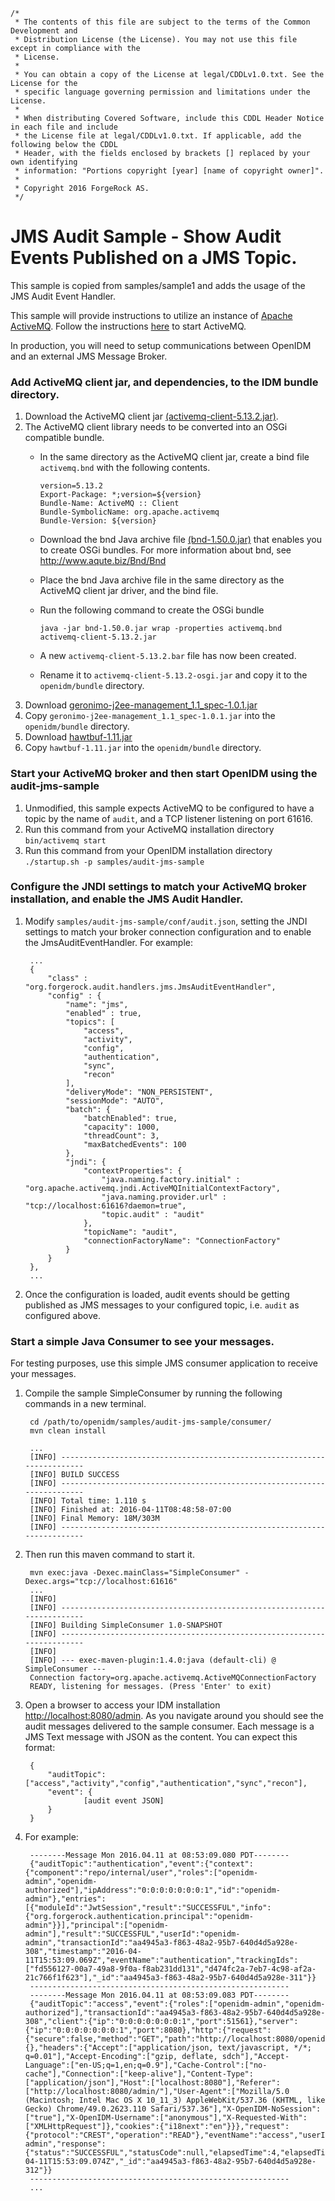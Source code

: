     /*
     * The contents of this file are subject to the terms of the Common Development and
     * Distribution License (the License). You may not use this file except in compliance with the
     * License.
     *
     * You can obtain a copy of the License at legal/CDDLv1.0.txt. See the License for the
     * specific language governing permission and limitations under the License.
     *
     * When distributing Covered Software, include this CDDL Header Notice in each file and include
     * the License file at legal/CDDLv1.0.txt. If applicable, add the following below the CDDL
     * Header, with the fields enclosed by brackets [] replaced by your own identifying
     * information: "Portions copyright [year] [name of copyright owner]".
     *
     * Copyright 2016 ForgeRock AS.
     */

JMS Audit Sample - Show Audit Events Published on a JMS Topic.
============================================================================================================

This sample is copied from samples/sample1 and adds the usage of the JMS Audit Event Handler.

This sample will provide instructions to utilize an instance of [Apache ActiveMQ](http://activemq.apache.org/). 
Follow the instructions [here](http://activemq.apache.org/getting-started.html#GettingStarted-StartingActiveMQStartingActiveMQ) 
to start ActiveMQ. 

In production, you will need to setup communications between OpenIDM and an external JMS Message Broker.

### Add ActiveMQ client jar, and dependencies, to the IDM bundle directory.
1. Download the ActiveMQ client jar [(activemq-client-5.13.2.jar)](https://repository.apache.org/content/repositories/releases/org/apache/activemq/activemq-client/5.13.2/).
1. The ActiveMQ client library needs to be converted into an OSGi compatible bundle.
    * In the same directory as the ActiveMQ client jar, create a bind file `activemq.bnd` with the following contents.
    
          version=5.13.2   
          Export-Package: *;version=${version}  
          Bundle-Name: ActiveMQ :: Client  
          Bundle-SymbolicName: org.apache.activemq  
          Bundle-Version: ${version}
    
    * Download the bnd Java archive file [(bnd-1.50.0.jar)](http://central.maven.org/maven2/biz/aQute/bnd/1.50.0/bnd-1.50.0.jar) 
    that enables you to create OSGi bundles. For more information about bnd, see http://www.aqute.biz/Bnd/Bnd
    * Place the bnd Java archive file in the same directory as the ActiveMQ client jar driver, and the bind file.
    * Run the following command to create the OSGi bundle
    
          java -jar bnd-1.50.0.jar wrap -properties activemq.bnd activemq-client-5.13.2.jar
        
    * A new `activemq-client-5.13.2.bar` file has now been created.
    * Rename it to `activemq-client-5.13.2-osgi.jar` and copy it to the `openidm/bundle` directory.
1. Download [geronimo-j2ee-management_1.1_spec-1.0.1.jar](http://central.maven.org/maven2/org/apache/geronimo/specs/geronimo-j2ee-management_1.1_spec/1.0.1/)
1. Copy `geronimo-j2ee-management_1.1_spec-1.0.1.jar` into the `openidm/bundle` directory.
1. Download [hawtbuf-1.11.jar](http://central.maven.org/maven2/org/fusesource/hawtbuf/hawtbuf/1.11/)
1. Copy `hawtbuf-1.11.jar` into the `openidm/bundle` directory.

### Start your ActiveMQ broker and then start OpenIDM using the audit-jms-sample
1. Unmodified, this sample expects ActiveMQ to be configured to have a topic by the name of `audit`, and a TCP listener 
listening on port 61616. 
1. Run this command from your ActiveMQ installation directory `bin/activemq start`
1. Run this command from your OpenIDM installation directory `./startup.sh -p samples/audit-jms-sample`

### Configure the JNDI settings to match your ActiveMQ broker installation, and enable the JMS Audit Handler.
1. Modify `samples/audit-jms-sample/conf/audit.json`, setting the JNDI settings to match your broker connection 
configuration and to enable the JmsAuditEventHandler. 
    For example:

        ...
        {
            "class" : "org.forgerock.audit.handlers.jms.JmsAuditEventHandler",
            "config" : {
                "name": "jms",
                "enabled" : true,
                "topics": [
                    "access",
                    "activity",
                    "config",
                    "authentication",
                    "sync",
                    "recon"
                ],
                "deliveryMode": "NON_PERSISTENT",
                "sessionMode": "AUTO",
                "batch": {
                    "batchEnabled": true,
                    "capacity": 1000,
                    "threadCount": 3,
                    "maxBatchedEvents": 100
                },
                "jndi": {
                    "contextProperties": {
                        "java.naming.factory.initial" : "org.apache.activemq.jndi.ActiveMQInitialContextFactory",
                        "java.naming.provider.url" : "tcp://localhost:61616?daemon=true",
                        "topic.audit" : "audit"
                    },
                    "topicName": "audit",
                    "connectionFactoryName": "ConnectionFactory"
                }
            }
        },
        ...
1.  Once the configuration is loaded, audit events should be getting published as JMS messages to your configured topic, 
i.e. `audit` as configured above.  

### Start a simple Java Consumer to see your messages. 

For testing purposes, use this simple JMS consumer application to receive your messages.
1. Compile the sample SimpleConsumer by running the following commands in a new terminal.
    
        cd /path/to/openidm/samples/audit-jms-sample/consumer/
        mvn clean install

        ...
        [INFO] ------------------------------------------------------------------------
        [INFO] BUILD SUCCESS
        [INFO] ------------------------------------------------------------------------
        [INFO] Total time: 1.110 s
        [INFO] Finished at: 2016-04-11T08:48:58-07:00
        [INFO] Final Memory: 18M/303M
        [INFO] ------------------------------------------------------------------------

1. Then run this maven command to start it.
        
        mvn exec:java -Dexec.mainClass="SimpleConsumer" -Dexec.args="tcp://localhost:61616"
        ...
        [INFO]                                                                         
        [INFO] ------------------------------------------------------------------------
        [INFO] Building SimpleConsumer 1.0-SNAPSHOT
        [INFO] ------------------------------------------------------------------------
        [INFO] 
        [INFO] --- exec-maven-plugin:1.4.0:java (default-cli) @ SimpleConsumer ---
        Connection factory=org.apache.activemq.ActiveMQConnectionFactory
        READY, listening for messages. (Press 'Enter' to exit)

1. Open a browser to access your IDM installation [http://localhost:8080/admin](http://localhost:8080/admin).  As you 
navigate around you should see the audit messages delivered to the sample consumer.  Each message is a JMS Text message 
with JSON as the content.  You can expect this format:

        {
            "auditTopic":["access","activity","config","authentication","sync","recon"],
            "event": {
                    [audit event JSON]
            }
        }
        
1. For example:

        --------Message Mon 2016.04.11 at 08:53:09.080 PDT--------
        {"auditTopic":"authentication","event":{"context":{"component":"repo/internal/user","roles":["openidm-admin","openidm-authorized"],"ipAddress":"0:0:0:0:0:0:0:1","id":"openidm-admin"},"entries":[{"moduleId":"JwtSession","result":"SUCCESSFUL","info":{"org.forgerock.authentication.principal":"openidm-admin"}}],"principal":["openidm-admin"],"result":"SUCCESSFUL","userId":"openidm-admin","transactionId":"aa4945a3-f863-48a2-95b7-640d4d5a928e-308","timestamp":"2016-04-11T15:53:09.069Z","eventName":"authentication","trackingIds":["fd556127-00a7-49a8-9f0a-f8ab231dd131","d474fc2a-7eb7-4c98-af2a-21c766f1f623"],"_id":"aa4945a3-f863-48a2-95b7-640d4d5a928e-311"}}
        ----------------------------------------------------------
        --------Message Mon 2016.04.11 at 08:53:09.083 PDT--------
        {"auditTopic":"access","event":{"roles":["openidm-admin","openidm-authorized"],"transactionId":"aa4945a3-f863-48a2-95b7-640d4d5a928e-308","client":{"ip":"0:0:0:0:0:0:0:1","port":51561},"server":{"ip":"0:0:0:0:0:0:0:1","port":8080},"http":{"request":{"secure":false,"method":"GET","path":"http://localhost:8080/openidm/config/ui/configuration","queryParameters":{},"headers":{"Accept":["application/json, text/javascript, */*; q=0.01"],"Accept-Encoding":["gzip, deflate, sdch"],"Accept-Language":["en-US;q=1,en;q=0.9"],"Cache-Control":["no-cache"],"Connection":["keep-alive"],"Content-Type":["application/json"],"Host":["localhost:8080"],"Referer":["http://localhost:8080/admin/"],"User-Agent":["Mozilla/5.0 (Macintosh; Intel Mac OS X 10_11_3) AppleWebKit/537.36 (KHTML, like Gecko) Chrome/49.0.2623.110 Safari/537.36"],"X-OpenIDM-NoSession":["true"],"X-OpenIDM-Username":["anonymous"],"X-Requested-With":["XMLHttpRequest"]},"cookies":{"i18next":"en"}}},"request":{"protocol":"CREST","operation":"READ"},"eventName":"access","userId":"openidm-admin","response":{"status":"SUCCESSFUL","statusCode":null,"elapsedTime":4,"elapsedTimeUnits":"MILLISECONDS"},"timestamp":"2016-04-11T15:53:09.074Z","_id":"aa4945a3-f863-48a2-95b7-640d4d5a928e-312"}}
        ----------------------------------------------------------
        ...

